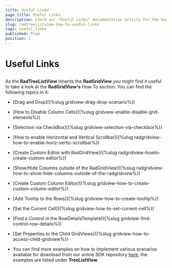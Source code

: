 ```yaml
---
title: Useful Links
page_title: Useful Links
description: Check our "Useful Links" documentation article for the RadTreeListView WPF control.
slug: radtreelistview-how-to-useful-links
tags: useful,links
published: True
position: 2
---
```


# Useful Links



## 

As the __RadTreeListView__ inherits the __RadGridView__ you might find it useful to take a look at the __RadGridView's__ How To section. You can find the following topics in it:

* [Drag and Drop]({%slug gridview-drag-drop-scenario%})

* [How to Disable Column Cells]({%slug gridview-enable-disable-grid-elements%})

* [Selection via CheckBox]({%slug gridview-selection-via-checkbox%})

* [How to enable Horizontal and Vertical Scrollbar]({%slug radgridview-how-to-enable-horiz-vertic-scrollbar%})


* [Create Custom Editor with RadGridView]({%slug radgridview-howto-create-custom-editor%})

* [Show/Hide Columns outside of the RadGridView]({%slug radgridview-how-to-show-hide-columns-outside-of-the-radgridview%})

* [Create Custom Column Editor]({%slug gridview-how-to-create-custom-column-editor%})

* [Add Tooltip to the Rows]({%slug gridview-how-to-create-tooltip%})

* [Set the Current Cell]({%slug gridview-how-to-set-current-cell%})

* [Find a Control in the RowDetailsTemplate]({%slug gridview-find-control-row-details%})

* [Set Properties to the Child GridViews]({%slug gridview-how-to-access-child-gridview%})

* You can find more examples on how to implement various scenarios available for download from our online SDK repository [here](https://github.com/telerik/xaml-sdk/), the examples are listed under __TreeListView__.
            
